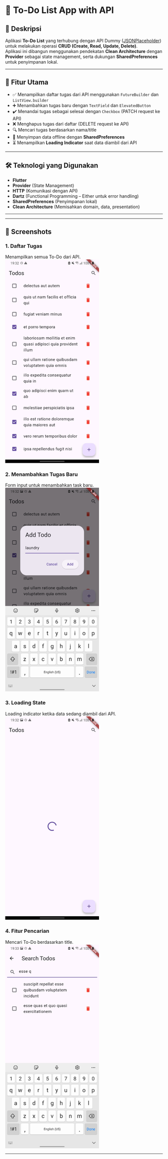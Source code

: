 # 📌 To-Do List App with API

## 📖 Deskripsi

Aplikasi **To-Do List** yang terhubung dengan API Dummy ([JSONPlaceholder](https://jsonplaceholder.typicode.com)) untuk melakukan operasi **CRUD (Create, Read, Update, Delete)**.  
Aplikasi ini dibangun menggunakan pendekatan **Clean Architecture** dengan **Provider** sebagai state management, serta dukungan **SharedPreferences** untuk penyimpanan lokal.

---

## 🚀 Fitur Utama

- ✅ Menampilkan daftar tugas dari API menggunakan `FutureBuilder` dan `ListView.builder`
- ➕ Menambahkan tugas baru dengan `TextField` dan `ElevatedButton`
- ✔️ Menandai tugas sebagai selesai dengan `Checkbox` (PATCH request ke API)
- ❌ Menghapus tugas dari daftar (DELETE request ke API)
- 🔍 Mencari tugas berdasarkan nama/title
- 💾 Menyimpan data offline dengan **SharedPreferences**
- ⏳ Menampilkan **Loading Indicator** saat data diambil dari API

---

## 🛠️ Teknologi yang Digunakan

- **Flutter**
- **Provider** (State Management)
- **HTTP** (Komunikasi dengan API)
- **Dartz** (Functional Programming – Either untuk error handling)
- **SharedPreferences** (Penyimpanan lokal)
- **Clean Architecture** (Memisahkan domain, data, presentation)

---

---

## 📸 Screenshots

### 1. Daftar Tugas

Menampilkan semua To-Do dari API.  
<img src="screenshot/todos.jpg" alt="Todos" width="300"/>

### 2. Menambahkan Tugas Baru

Form input untuk menambahkan task baru.  
<img src="screenshot/add_todos.jpg" alt="Add Todos" width="300"/>

### 3. Loading State

Loading indicator ketika data sedang diambil dari API.  
<img src="screenshot/loading.jpg" alt="Loading" width="300"/>

### 4. Fitur Pencarian

Mencari To-Do berdasarkan title.  
<img src="screenshot/search.jpg" alt="Search" width="300"/>

---
